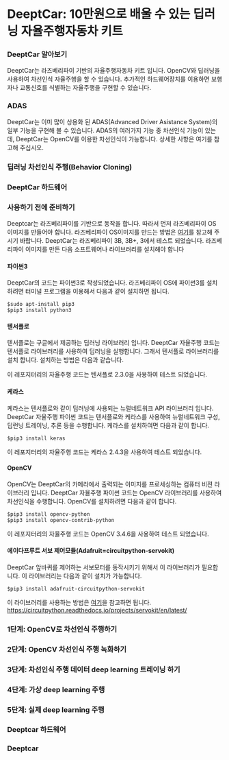 
# DeeptCar: 10만원으로 배울 수 있는 딥러닝 자율주행자동차 키트  

### DeeptCar 알아보기 
DeeptCar는 라즈베리파이 기반의 자율주행자동차 키트 입니다. OpenCV와 딥러닝을 사용하여 차선인식 자율주행을 할 수 있습니다. 추가적인 하드웨어장치를 이용하면 보행자나 교통신호를 식별하는 자율주행을 구현할 수 있습니다.  
### ADAS
DeeptCar는 이미 많이 상용화 된 ADAS(Advanced Driver Asistance System)의 일부 기능을 구현해 볼 수 있습니다. ADAS의 여러가지 기능 중 차선인식 기능이 있는데, DeeptCar는 OpenCV를 이용한 차선인식이 가능합니다. 상세한 사항은 여기를 참고해 주십시오. 
### 딥러닝 차선인식 주행(Behavior Cloning)

### DeeptCar 하드웨어 

### 사용하기 전에 준비하기
Deeptcar는 라즈베리파이를 기반으로 동작을 합니다. 따라서 먼저 라즈베리파이 OS 이미지를 만들어야 합니다. 라즈베리파이 OS이미지를 만드는 방법은 [여기](https://www.raspberrypi.org/software/operating-systems/#raspberry-pi-os-32-bit)를 참고해 주시기 바랍니다.  DeeptCar는 라즈베리파이 3B, 3B+, 3에서 테스트 되었습니다. 라즈베리파이 이미지를 만든 다음 소프트웨어나 라이브러리를 설치해야 합니다  
#### 파이썬3
DeeptCar의 코드는 파이썬3로 작성되었습니다. 라즈베리파이 OS에 파이썬3를 설치하려면 터미널 프로그램을 이용해서 다음과 같이 설치하면 됩니다.   
<pre><code>$sudo apt-install pip3
$pip3 install python3
</code></pre>
#### 텐서플로
텐서플로는 구글에서 제공하는 딥러닝 라이브러리 입니다. DeeptCar 자율주행 코드는 텐서플로 라이브러리를 사용하여 딥러닝을 실행합니다. 그래서 텐서플로 라이브러리를 설치 합니다. 설치하는 방법은 다음과 같습니다. 

이 레포지터리의 자율주행 코드는 텐서플로 2.3.0을 사용하여 테스트 되었습니다. 
#### 케라스
케라스는 텐서플로와 같이 딥러닝에 사용되는 뉴럴네트워크 API 라이브러리 입니다. DeeptCar 자율주행 파이썬 코드는 텐서플로와 케라스를 사용하여 뉴럴네트워크 구성, 딥런닝 트레이닝, 추론 등을 수행합니다. 케라스를 설치하여면 다음과 같이 합니다. 
<pre><code>$pip3 install keras</code></pre>
이 레포지터리의 자율주행 코드는 케라스 2.4.3을 사용하여 테스트 되었습니다.
#### OpenCV
OpenCV는 DeeptCar의 카메라에서 출력되는 이미지를 프로세싱하는 컴퓨터 비젼 라이브러리 입니다. DeeptCar 자율주행 파이썬 코드는 OpenCV 라이브러리를 사용하여 차선인식을 수행합니다. OpenCV를 설치하려면 다음과 같이 합니다. 
<pre><code>$pip3 install opencv-python
$pip3 install opencv-contrib-python
</code></pre>
이 레포지터리의 자율주행 코드는 OpenCV 3.4.6을 사용하여 테스트 되었습니다.
#### 에이다프루트 서보 제어모듈(Adafruit=circuitpython-servokit)
DeeptCar 앞바퀴를 제어하는 서보모터를 동작시키기 위해서 이 라이브러리가 필요합니다. 이 라이브러리는 다음과 같이 설치가 가능합니다. 
<pre><code>$pip3 install adafruit-circuitpython-servokit</code></pre>
이 라이브러리를 사용하는 방법은 [여기](https://circuitpython.readthedocs.io/projects/servokit/en/latest/)을 참고하면 됩니다. 
https://circuitpython.readthedocs.io/projects/servokit/en/latest/

### 1단계: OpenCV로 차선인식 주행하기  

### 2단계: OpenCV 차선인식 주행 녹화하기 

### 3단계: 차선인식 주행 데이터 deep learning 트레이닝 하기 

### 4단계: 가상 deep learning 주행 

### 5단계: 실제 deep learning 주행 

### Deeptcar 하드웨어 

### Deeptcar 


